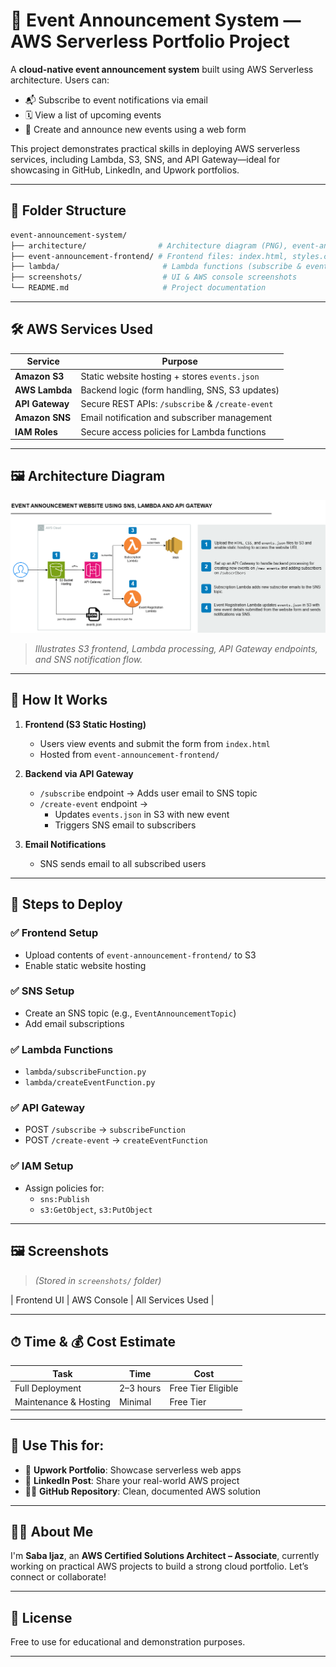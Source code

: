 
# 📢 Event Announcement System — AWS Serverless Portfolio Project

A **cloud-native event announcement system** built using AWS Serverless architecture. Users can:

- 📬 Subscribe to event notifications via email  
- 🗓️ View a list of upcoming events  
- 📝 Create and announce new events using a web form  

This project demonstrates practical skills in deploying AWS serverless services, including Lambda, S3, SNS, and API Gateway—ideal for showcasing in GitHub, LinkedIn, and Upwork portfolios.

---

## 📁 Folder Structure

```bash
event-announcement-system/
├── architecture/                # Architecture diagram (PNG), event-announcement-architecture-description
├── event-announcement-frontend/ # Frontend files: index.html, styles.css, events.json
├── lambda/                       # Lambda functions (subscribe & event creation)
├── screenshots/                  # UI & AWS console screenshots
└── README.md                     # Project documentation
```

---

## 🛠 AWS Services Used

| Service        | Purpose                                              |
|----------------|------------------------------------------------------|
| **Amazon S3**  | Static website hosting + stores `events.json`       |
| **AWS Lambda** | Backend logic (form handling, SNS, S3 updates)      |
| **API Gateway**| Secure REST APIs: `/subscribe` & `/create-event`    |
| **Amazon SNS** | Email notification and subscriber management        |
| **IAM Roles**  | Secure access policies for Lambda functions         |

---

## 🖼 Architecture Diagram

![Event Announcement Architecture](architecture/event-announcement-architecture.png)

> *Illustrates S3 frontend, Lambda processing, API Gateway endpoints, and SNS notification flow.*

---

## 🧠 How It Works

1. **Frontend (S3 Static Hosting)**  
   - Users view events and submit the form from `index.html`  
   - Hosted from `event-announcement-frontend/`  

2. **Backend via API Gateway**  
   - `/subscribe` endpoint → Adds user email to SNS topic  
   - `/create-event` endpoint →  
     - Updates `events.json` in S3 with new event  
     - Triggers SNS email to subscribers  

3. **Email Notifications**  
   - SNS sends email to all subscribed users

---

## 🧪 Steps to Deploy

### ✅ Frontend Setup
- Upload contents of `event-announcement-frontend/` to S3  
- Enable static website hosting  

### ✅ SNS Setup
- Create an SNS topic (e.g., `EventAnnouncementTopic`)  
- Add email subscriptions  

### ✅ Lambda Functions
- `lambda/subscribeFunction.py`  
- `lambda/createEventFunction.py`  

### ✅ API Gateway
- POST `/subscribe` → `subscribeFunction`  
- POST `/create-event` → `createEventFunction`  

### ✅ IAM Setup
- Assign policies for:  
  - `sns:Publish`  
  - `s3:GetObject`, `s3:PutObject`

---

## 🖼 Screenshots

> *(Stored in `screenshots/` folder)*

| Frontend UI | AWS Console | All Services Used |

---

## ⏱ Time & 💰 Cost Estimate

| Task                  | Time       | Cost             |
|------------------------|------------|------------------|
| Full Deployment        | 2–3 hours  | Free Tier Eligible |
| Maintenance & Hosting  | Minimal    | Free Tier         |

---

## 🌟 Use This for:

- 💼 **Upwork Portfolio**: Showcase serverless web apps  
- 📢 **LinkedIn Post**: Share your real-world AWS project  
- 👩‍💻 **GitHub Repository**: Clean, documented AWS solution  

---

## 🙋‍♀️ About Me

I'm **Saba Ijaz**, an **AWS Certified Solutions Architect – Associate**, currently working on practical AWS projects to build a strong cloud portfolio. Let’s connect or collaborate!

---

## 📄 License

Free to use for educational and demonstration purposes.

---
